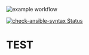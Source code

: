 ![example workflow](https://github.com/florian-hild-1/Test01/actions/workflows/check-ansible-syntax/badge.svg)

[![check-ansible-syntax Status](https://github.com/florian-hild-1/Test01/actions/workflows/check-ansible-syntax.yml/badge.svg)](https://github.com/florian-hild-1/Test01/actions/workflows/check-ansible-syntax.yml)

TEST
=========

